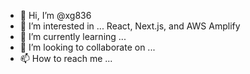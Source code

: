 - 👋 Hi, I’m @xg836
- 👀 I’m interested in ...
    React, Next.js, and AWS Amplify
- 🌱 I’m currently learning ...
- 💞️ I’m looking to collaborate on ...
- 📫 How to reach me ...

<!---
xg836/xg836 is a ✨ special ✨ repository because its `README.md` (this file) appears on your GitHub profile.
You can click the Preview link to take a look at your changes.
--->
